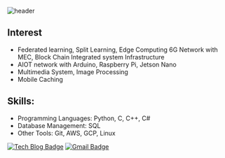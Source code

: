 ![header](https://capsule-render.vercel.app/api?type=waving&height=200&color=gradient&text=Welcome+to+Sunwoo's%20%20Github👋&fontAlign=50&fontSize=31&reversal=true&fontAlignY=50)

## Interest
- Federated learning, Split Learning, Edge Computing
  6G Network with MEC, Block Chain Integrated system Infrastructure
- AIOT network with Arduino, Raspberry Pi, Jetson Nano
- Multimedia System, Image Processing
- Mobile Caching

## Skills:
- Programming Languages: Python, C, C++, C#
- Database Management: SQL
- Other Tools: Git, AWS, GCP, Linux 


[![Tech Blog Badge](http://img.shields.io/badge/-Tech%20blog-black?style=flat-square&logo=github&link=https://sunoopy.tistory.com/)](https://sunoopy.tistory.com/)
[![Gmail Badge](https://img.shields.io/badge/Gmail-d14836?style=flat-square&logo=Gmail&logoColor=white&link=mailto:swkang.official@gmail.com)](mailto:swknag.official@gmail.com)
